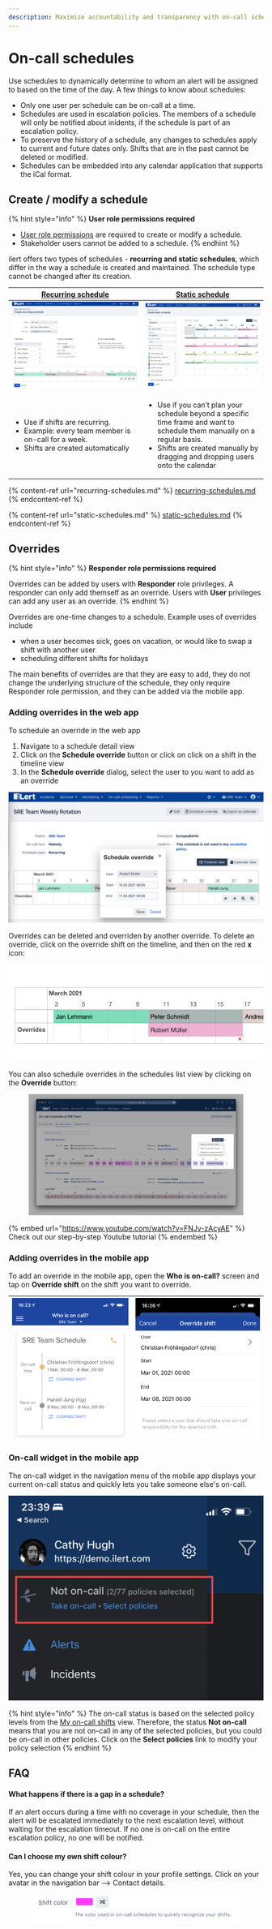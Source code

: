 ```yaml
---
description: Maximize accountability and transparency with on-call schedules
---
```


# On-call schedules

Use schedules to dynamically determine to whom an alert will be assigned to based on the time of the day. A few things to know about schedules:

* Only one user per schedule can be on-call at a time.
* Schedules are used in escalation policies. The members of a schedule will only be notified about inidents, if the schedule is part of an escalation policy.
* To preserve the history of a schedule, any changes to schedules apply to current and future dates only. Shifts that are in the past cannot be deleted or modified.
* Schedules can be embedded into any calendar application that supports the iCal format.

## Create / modify a schedule

{% hint style="info" %}
**User role permissions required**

* [User role permissions](../../user-administration/user-roles-and-permissions.md) are required to create or modify a schedule.
* Stakeholder users cannot be added to a schedule.
{% endhint %}

ilert offers two types of schedules - **recurring and static schedules**, which differ in the way a schedule is created and maintained. The schedule type cannot be changed after its creation.

| [Recurring schedule](recurring-schedules.md)                                                                                                      | [Static schedule](static-schedules.md)                                                                                                                                                                                         |
| ------------------------------------------------------------------------------------------------------------------------------------------------- | ------------------------------------------------------------------------------------------------------------------------------------------------------------------------------------------------------------------------------ |
| <img src="../../.gitbook/assets/image (28).png" alt="" data-size="original">                                                                      | <img src="../../.gitbook/assets/image (27).png" alt="" data-size="original">                                                                                                                                                   |
| <ul><li>Use if shifts are recurring.</li><li>Example: every team member is on-call for a week.</li><li>Shifts are created automatically</li></ul> | <ul><li>Use if you can’t plan your schedule beyond a specific time frame and want to schedule them manually on a regular basis.</li><li>Shifts are created manually by dragging and dropping users onto the calendar</li></ul> |

{% content-ref url="recurring-schedules.md" %}
[recurring-schedules.md](recurring-schedules.md)
{% endcontent-ref %}

{% content-ref url="static-schedules.md" %}
[static-schedules.md](static-schedules.md)
{% endcontent-ref %}

## Overrides

{% hint style="info" %}
**Responder role permissions required**

Overrides can be added by users with **Responder** role privileges. A responder can only add themself as an override. Users with **User** privileges can add any user as an override.
{% endhint %}

Overrides are one-time changes to a schedule. Example uses of overrides include

* when a user becomes sick, goes on vacation, or would like to swap a shift with another user
* scheduling different shifts for holidays

The main benefits of overrides are that they are easy to add, they do not change the underlying structure of the schedule, they only require Responder role permission, and they can be added via the mobile app.

### Adding overrides in the web app

To schedule an override in the web app

1. Navigate to a schedule detail view
2. Click on the **Schedule override** button or click on click on a shift in the timeline view
3. In the **Schedule override** dialog, select the user to you want to add as an override

![](<../../.gitbook/assets/image (30) (1).png>)

Overrides can be deleted and overriden by another override. To delete an override, click on the override shift on the timeline, and then on the red **x** icon:

![](<../../.gitbook/assets/image (31).png>)

You can also schedule overrides in the schedules list view by clicking on the **Override** button:

<figure><img src="../../.gitbook/assets/Screenshot 2023-04-24 at 23.28.33.png" alt=""><figcaption></figcaption></figure>

{% embed url="https://www.youtube.com/watch?v=FNJv-zAcyAE" %}
Check out our step-by-step Youtube tutorial
{% endembed %}

### Adding overrides in the mobile app

To add an override in the mobile app, open the **Who is on-call?** screen and tap on **Override shift** on the shift you want to override.

| <img src="../../.gitbook/assets/image (32).png" alt="" data-size="original"> | <img src="../../.gitbook/assets/image (33).png" alt="" data-size="original"> |
| :--------------------------------------------------------------------------: | :--------------------------------------------------------------------------: |



### On-call widget in the mobile app

The on-call widget in the navigation menu of the mobile app displays your current on-call status and quickly lets you take someone else's on-call.

<img src="../../.gitbook/assets/image (3) (1) (1) (1).png" alt="" data-size="original">

{% hint style="info" %}
The on-call status is based on the selected policy levels from the [My on-call shifts](my-on-call-shifts.md) view. Therefore, the status **Not on-call** means that you are not on-call in any of the selected policies, but you could be on-call in other policies. Click on the **Select policies** link to modify your policy selection
{% endhint %}

## FAQ

#### What happens if there is a gap in a schedule?

If an alert occurs during a time with no coverage in your schedule, then the alert will be escalated immediately to the next escalation level, without waiting for the escalation timeout. If no one is on-call on the entire escalation policy, no one will be notified.

#### Can I choose my own shift colour?

Yes, you can change your shift colour in your profile settings. Click on your avatar in the navigation bar --> Contact details.

<figure><img src="../../.gitbook/assets/image (2) (2) (1).png" alt=""><figcaption></figcaption></figure>
